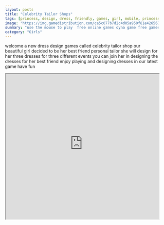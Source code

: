 ```yaml
---
layout: posts
title: "Celebrity Tailor Shops"
tags: [princess, design, dress, friendly, games, girl, mobile, princess, rapunzel, snow, studio, white, free, online, games, oyna, game, free, games, play, play, games]
image: "https://img.gamedistribution.com/ca5c077b7d2c4d05a950f81e4265679e.jpg"
summary: "use the mouse to play  free online games oyna game free games play play games"
category: "Girls"
---
```


welcome a new dress design games called celebrity tailor shop our beautiful girl decided to be her best friend personal tailor she will design for her three dresses for three different events you can join her in designing the dresses for her best friend enjoy playing and designing dresses in our latest game have fun

<iframe width="100%" height="480px;" src="https://html5.gamedistribution.com/ca5c077b7d2c4d05a950f81e4265679e/"></iframe>